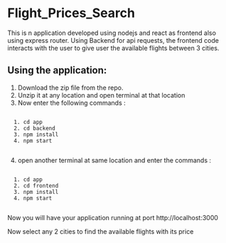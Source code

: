 # Flight_Prices_Search

This is n application developed using nodejs and react as frontend also using express router. Using Backend for api requests, the frontend code interacts with the user to give user the available flights between 3 cities.


## Using the application:


1. Download the zip file from the repo.
2. Unzip it at any location and open terminal at that location 
3. Now enter the following commands :

<code>
  1. cd app
  2. cd backend 
  3. npm install 
  4. npm start
  
</code>

4. open another terminal at same location and enter the commands :

<code>
  1. cd app
  2. cd frontend
  3. npm install 
  4. npm start 
  
</code>

Now you will have your application running at port http://localhost:3000 

Now select any 2 cities to find the available flights with its price





